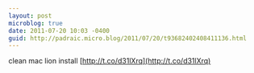 ```yaml
---
layout: post
microblog: true
date: 2011-07-20 10:03 -0400
guid: http://padraic.micro.blog/2011/07/20/t93682402408411136.html
---
```

clean mac lion install [http://t.co/d31lXrq](http://t.co/d31lXrq)
